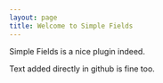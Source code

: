 ```yaml
---
layout: page
title: Welcome to Simple Fields
---
```

Simple Fields is a nice plugin indeed.

Text added directly in github is fine too.





